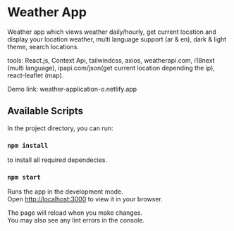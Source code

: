 # Weather App

Weather app which views weather daily/hourly, get current location and display your location weather, multi language support (ar & en), dark & light theme, search locations.

tools: React.js, Context Api,  tailwindcss, axios, weatherapi.com, i18next (multi language), ipapi.com/json(get current location depending the ip), react-leaflet (map).

Demo link: weather-application-o.netlify.app

## Available Scripts

In the project directory, you can run:

### `npm install` 

to install all required dependecies.

### `npm start`

Runs the app in the development mode.\
Open [http://localhost:3000](http://localhost:3000) to view it in your browser.

The page will reload when you make changes.\
You may also see any lint errors in the console.

